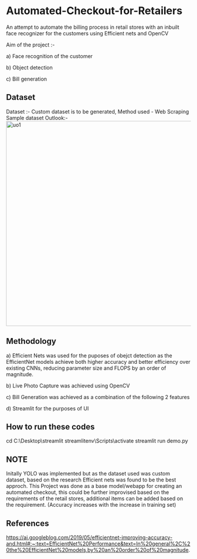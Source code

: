 
# Automated-Checkout-for-Retailers

An attempt to automate the billing process in retail stores with an inbuilt face recognizer for the customers using Efficient nets and OpenCV

Aim of the project :- 

a)  Face recognition of the customer

b)  Object detection

c)  Bill generation

## Dataset

Dataset :- 
Custom dataset is to be generated, Method used - Web Scraping
Sample dataset Outlook:-
<img width="558" alt="uo1" src="https://user-images.githubusercontent.com/65388338/196435731-569ebb93-e52c-486d-8eca-f8a403cde971.PNG">


## Methodology

a) Efficient Nets was used for the puposes of obejct detection as the EfficientNet models achieve both higher accuracy and better efficiency over existing CNNs, reducing parameter size and FLOPS by an order of magnitude.

b) Live Photo Capture was achieved using OpenCV

c) Bill Generation was achieved as a combination of the following 2 features

d) Streamlit for the purposes of UI

## How to run these codes

cd C:\Desktop\streamlit
streamlitenv\Scripts\activate
streamlit run demo.py


## NOTE 
Initally YOLO was implemented but as the dataset used was custom dataset, based on the research Efficient nets was found to be the best approch.
This Project was done as a base model/webapp for creating an automated checkout, this could be further improvised based on the requirements of the retail stores, additional items can be added based on the requirement.
(Accuracy increases with the increase in training set)


## References

https://ai.googleblog.com/2019/05/efficientnet-improving-accuracy-and.html#:~:text=EfficientNet%20Performance&text=In%20general%2C%20the%20EfficientNet%20models,by%20an%20order%20of%20magnitude.
